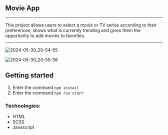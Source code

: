 ## Movie App

***
This project allows users to select a movie or TV series according to their preferences, shows what is currently trending and gives them the opportunity to add movies to favorites.
***

![2024-05-30_20-54-55](https://github.com/NadinKonst/Movie_app/assets/148748559/9ed060cc-ac2e-427d-ac77-987eb7ab2058)

![2024-05-30_20-55-38](https://github.com/NadinKonst/Movie_app/assets/148748559/294ef4a8-de8e-46c9-8384-402e5c8bd19b)

## Getting started

1. Enter the command ```npm install```
2. Enter the command ```npm run start```



### Technologies:
* HTML
* SCSS
* Javascript


